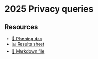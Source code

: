 # 2025 Privacy queries

<!--
  This directory contains all of the 2025 Privacy chapter queries.

  Each query should have a corresponding `metric_name.sql` file.
  Note that readers are linked to this directory, so try to make the SQL file names descriptive for easy browsing.

  Analysts: if helpful, you can use this README to give additional info about the queries.
-->

## Resources

- [📄 Planning doc][~google-doc]
- [📊 Results sheet][~google-sheets]
- [📝 Markdown file][~chapter-markdown]

[~google-doc]: https://docs.google.com/document/d/1f1VR1FYVCyow16AHfMgLD-o9VtG3Kn1E4XUQtPnXb2o
[~google-sheets]: https://docs.google.com/spreadsheets/d/1Svyw40Th7VbigX6lpR1lb1WXwTUVKZWrK7O2YELrml4
[~chapter-markdown]: https://github.com/HTTPArchive/almanac.httparchive.org/tree/main/src/content/en/2025/privacy.md
